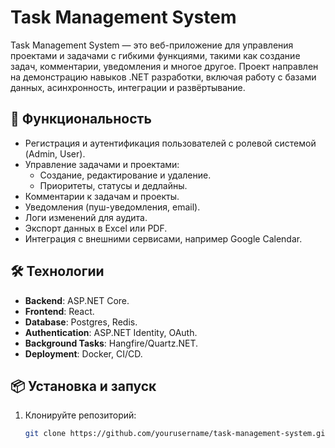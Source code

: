 # Task Management System

Task Management System — это веб-приложение для управления проектами и задачами с гибкими функциями, такими как
создание задач, комментарии, уведомления и многое другое.
Проект направлен на демонстрацию навыков .NET разработки, включая работу с базами данных, асинхронность, интеграции и развёртывание.

## 🚀 Функциональность

- Регистрация и аутентификация пользователей с ролевой системой (Admin, User).
- Управление задачами и проектами:
  - Создание, редактирование и удаление.
  - Приоритеты, статусы и дедлайны.
- Комментарии к задачам и проекты.
- Уведомления (пуш-уведомления, email).
- Логи изменений для аудита.
- Экспорт данных в Excel или PDF.
- Интеграция с внешними сервисами, например Google Calendar.

## 🛠️ Технологии

- **Backend**: ASP.NET Core.
- **Frontend**: React.
- **Database**: Postgres, Redis.
- **Authentication**: ASP.NET Identity, OAuth.
- **Background Tasks**: Hangfire/Quartz.NET.
- **Deployment**: Docker, CI/CD.

## 📦 Установка и запуск

1. Клонируйте репозиторий:
   ```bash
   git clone https://github.com/yourusername/task-management-system.git
   ```
